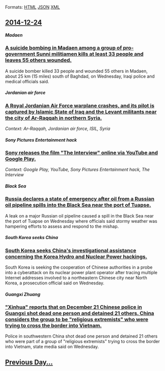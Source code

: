 
Formats: [HTML](2014/12/24/index.html)  [JSON](2014/12/24/index.json)  [XML](2014/12/24/index.xml)  

## [2014-12-24](/news/2014/12/24/index.md)

##### Madaen
### [A suicide bombing in Madaen among a group of pro-government Sunni militiamen kills at least 33 people and leaves 55 others wounded. ](/news/2014/12/24/a-suicide-bombing-in-madaen-among-a-group-of-pro-government-sunni-militiamen-kills-at-least-33-people-and-leaves-55-others-wounded.md)
A suicide bomber killed 33 people and wounded 55 others in Madaen, about 25 km (15 miles) south of Baghdad, on Wednesday, Iraqi police and medical officials said.

##### Jordanian air force
### [A Royal Jordanian Air Force warplane crashes, and its pilot is captured by Islamic State of Iraq and the Levant militants near the city of Ar-Raqqah in northern Syria. ](/news/2014/12/24/a-royal-jordanian-air-force-warplane-crashes-and-its-pilot-is-captured-by-islamic-state-of-iraq-and-the-levant-militants-near-the-city-of-a.md)
_Context: Ar-Raqqah, Jordanian air force, ISIL, Syria_

##### Sony Pictures Entertainment hack
### [Sony releases the film "The Interview" online via YouTube and Google Play. ](/news/2014/12/24/sony-releases-the-film-the-interview-online-via-youtube-and-google-play.md)
_Context: Google Play, YouTube, Sony Pictures Entertainment hack, The Interview_

##### Black Sea
### [Russia declares a state of emergency after oil from a Russian oil pipeline spills into the Black Sea near the port of Tuapse. ](/news/2014/12/24/russia-declares-a-state-of-emergency-after-oil-from-a-russian-oil-pipeline-spills-into-the-black-sea-near-the-port-of-tuapse.md)
A leak on a major Russian oil pipeline caused a spill in the Black Sea near the port of Tuapse on Wednesday where officials said stormy weather was hampering efforts to assess and respond to the mishap.

##### South Korea seeks China
### [South Korea seeks China's investigational assistance concerning the Korea Hydro and Nuclear Power hackings. ](/news/2014/12/24/south-korea-seeks-china-s-investigational-assistance-concerning-the-korea-hydro-and-nuclear-power-hackings.md)
South Korea is seeking the cooperation of Chinese authorities in a probe into a cyberattack on its nuclear power plant operator after tracing multiple Internet addresses involved to a northeastern Chinese city near North Korea, a prosecution official said on Wednesday.

##### Guangxi Zhuang
### ["Xinhua" reports that on December 21 Chinese police in Guangxi shot dead one person and detained 21 others. China considers the group to be "religious extremists" who were trying to cross the border into Vietnam. ](/news/2014/12/24/xinhua-reports-that-on-december-21-chinese-police-in-guangxi-shot-dead-one-person-and-detained-21-others-china-considers-the-group-to-be.md)
Police in southwestern China shot dead one person and detained 21 others who were part of a group of &quot;religious extremists&quot; trying to cross the border into Vietnam, state media said on Wednesday.

## [Previous Day...](/news/2014/12/23/index.md)

